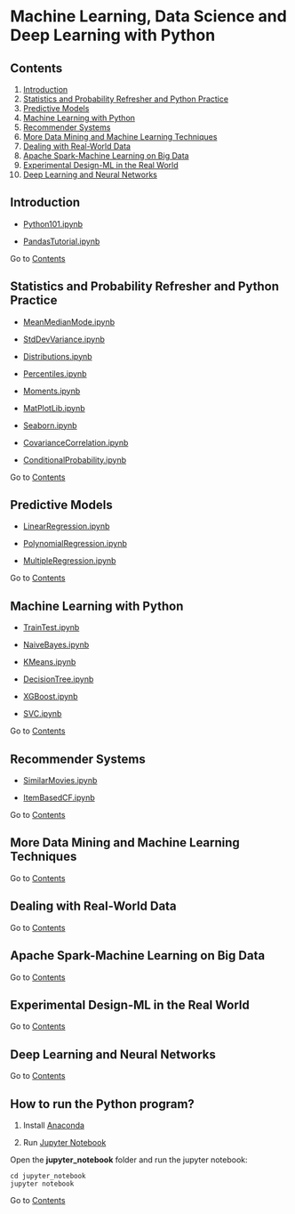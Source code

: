 Machine Learning, Data Science and Deep Learning with Python
===========================

## Contents
1. [Introduction](#introduction)
2. [Statistics and Probability Refresher and Python Practice](#statistics-and-probability-refresher-and-python-practice)
3. [Predictive Models](#predictive-models)
4. [Machine Learning with Python](#machine-learning-with-python)
5. [Recommender Systems](#recommender-systems)
6. [More Data Mining and Machine Learning Techniques](#more-data-mining-and-machine-learning-techniques)
7. [Dealing with Real-World Data](#dealing-with-real-world-data)
8. [Apache Spark-Machine Learning on Big Data](#apache-spark-machine-learning-on-big-data)
9. [Experimental Design-ML in the Real World](#experimental-design-ml-in-the-real-world)
10. [Deep Learning and Neural Networks](#deep-learnin-gand-neural-networks)

## Introduction

* [Python101.ipynb](https://github.com/ramonfigueiredopessoa/machine_learning_data_science_and_deep_learning_with_python/blob/master/jupyter_notebook/1_introduction/Python101.ipynb)

* [PandasTutorial.ipynb](https://github.com/ramonfigueiredopessoa/machine_learning_data_science_and_deep_learning_with_python/blob/master/jupyter_notebook/1_introduction/PandasTutorial.ipynb)

Go to [Contents](#contents)

## Statistics and Probability Refresher and Python Practice

* [MeanMedianMode.ipynb](https://github.com/ramonfigueiredopessoa/machine_learning_data_science_and_deep_learning_with_python/blob/master/jupyter_notebook/2_statistics_probability_and_python_practice/MeanMedianMode.ipynb)

* [StdDevVariance.ipynb](https://github.com/ramonfigueiredopessoa/machine_learning_data_science_and_deep_learning_with_python/blob/master/jupyter_notebook/2_statistics_probability_and_python_practice/StdDevVariance.ipynb)

* [Distributions.ipynb](https://github.com/ramonfigueiredopessoa/machine_learning_data_science_and_deep_learning_with_python/blob/master/jupyter_notebook/2_statistics_probability_and_python_practice/Distributions.ipynb)

* [Percentiles.ipynb](https://github.com/ramonfigueiredopessoa/machine_learning_data_science_and_deep_learning_with_python/blob/master/jupyter_notebook/2_statistics_probability_and_python_practice/Percentiles.ipynb)

* [Moments.ipynb](https://github.com/ramonfigueiredopessoa/machine_learning_data_science_and_deep_learning_with_python/blob/master/jupyter_notebook/2_statistics_probability_and_python_practice/Moments.ipynb)

* [MatPlotLib.ipynb](https://github.com/ramonfigueiredopessoa/machine_learning_data_science_and_deep_learning_with_python/blob/master/jupyter_notebook/2_statistics_probability_and_python_practice/MatPlotLib.ipynb)

* [Seaborn.ipynb](https://github.com/ramonfigueiredopessoa/machine_learning_data_science_and_deep_learning_with_python/blob/master/jupyter_notebook/2_statistics_probability_and_python_practice/Seaborn.ipynb)

* [CovarianceCorrelation.ipynb](https://github.com/ramonfigueiredopessoa/machine_learning_data_science_and_deep_learning_with_python/blob/master/jupyter_notebook/2_statistics_probability_and_python_practice/CovarianceCorrelation.ipynb)

* [ConditionalProbability.ipynb](https://github.com/ramonfigueiredopessoa/machine_learning_data_science_and_deep_learning_with_python/blob/master/jupyter_notebook/2_statistics_probability_and_python_practice/ConditionalProbability.ipynb)

Go to [Contents](#contents)

## Predictive Models

* [LinearRegression.ipynb](https://github.com/ramonfigueiredopessoa/machine_learning_data_science_and_deep_learning_with_python/blob/master/jupyter_notebook/3_predictive_models/LinearRegression.ipynb)

* [PolynomialRegression.ipynb](https://github.com/ramonfigueiredopessoa/machine_learning_data_science_and_deep_learning_with_python/blob/master/jupyter_notebook/3_predictive_models/PolynomialRegression.ipynb)

* [MultipleRegression.ipynb](https://github.com/ramonfigueiredopessoa/machine_learning_data_science_and_deep_learning_with_python/blob/master/jupyter_notebook/3_predictive_models/MultipleRegression.ipynb)

Go to [Contents](#contents)

## Machine Learning with Python

* [TrainTest.ipynb](https://github.com/ramonfigueiredopessoa/machine_learning_data_science_and_deep_learning_with_python/blob/master/jupyter_notebook/4_machine_learning_with_python/TrainTest.ipynb)

* [NaiveBayes.ipynb](https://github.com/ramonfigueiredopessoa/machine_learning_data_science_and_deep_learning_with_python/blob/master/jupyter_notebook/4_machine_learning_with_python/NaiveBayes.ipynb)

* [KMeans.ipynb](https://github.com/ramonfigueiredopessoa/machine_learning_data_science_and_deep_learning_with_python/blob/master/jupyter_notebook/4_machine_learning_with_python/KMeans.ipynb)

* [DecisionTree.ipynb](https://github.com/ramonfigueiredopessoa/machine_learning_data_science_and_deep_learning_with_python/blob/master/jupyter_notebook/4_machine_learning_with_python/DecisionTree.ipynb)

* [XGBoost.ipynb](https://github.com/ramonfigueiredopessoa/machine_learning_data_science_and_deep_learning_with_python/blob/master/jupyter_notebook/4_machine_learning_with_python/XGBoost.ipynb)

* [SVC.ipynb](https://github.com/ramonfigueiredopessoa/machine_learning_data_science_and_deep_learning_with_python/blob/master/jupyter_notebook/4_machine_learning_with_python/SVC.ipynb)

Go to [Contents](#contents)

## Recommender Systems

* [SimilarMovies.ipynb](https://github.com/ramonfigueiredopessoa/machine_learning_data_science_and_deep_learning_with_python/blob/master/jupyter_notebook/5_recommender_systems/SimilarMovies.ipynb)

* [ItemBasedCF.ipynb](https://github.com/ramonfigueiredopessoa/machine_learning_data_science_and_deep_learning_with_python/blob/master/jupyter_notebook/5_recommender_systems/ItemBasedCF.ipynb)

Go to [Contents](#contents)

## More Data Mining and Machine Learning Techniques

Go to [Contents](#contents)

## Dealing with Real-World Data

Go to [Contents](#contents)

## Apache Spark-Machine Learning on Big Data

Go to [Contents](#contents)

## Experimental Design-ML in the Real World

Go to [Contents](#contents)

## Deep Learning and Neural Networks

Go to [Contents](#contents)

## How to run the Python program?

1. Install [Anaconda](https://www.anaconda.com/distribution/)

2. Run [Jupyter Notebook](https://jupyter.org/)

Open the **jupyter_notebook** folder and run the jupyter notebook:

```
cd jupyter_notebook
jupyter notebook
```

Go to [Contents](#contents)